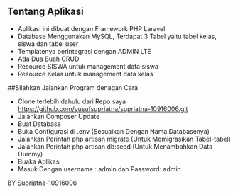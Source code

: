 ## Tentang Aplikasi


- Aplikasi ini dibuat dengan Framework PHP Laravel
- Database Menggunakan MySQL, Terdapat 3 Tabel yaitu tabel kelas, siswa dan tabel user
- Templatenya berintegrasi dengan ADMIN LTE
- Ada Dua Buah CRUD 
- Resource SISWA untuk management data siswa 
- Resource Kelas untuk management data kelas

##Silahkan Jalankan Program denagan Cara
- Clone terlebih dahulu dari Repo saya https://github.com/yusufsupriatna/supriatna-10916006.git
- Jalankan Composer Update
- Buat Database
- Buka Configurasi di .env (Sesuaikan Dengan Nama Databasenya)
- Jalankan Perintah php artisan migrate (Untuk Memigrasikan Tabel-tabel)
- Jalankan Perintah php artisan db:seed (Untuk Menambahkan Data Dummy)
- Buaka Aplikasi
- Masuk Dengan username : admin dan Password: admin
 
 BY Supriatna-10916006

